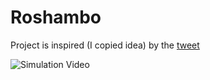 # Roshambo

Project is inspired (I copied idea) by the [tweet](https://x.com/juanbuis/status/1600155605112496129?s=20)

![Simulation Video](/media/ScreenVideo.gif)
